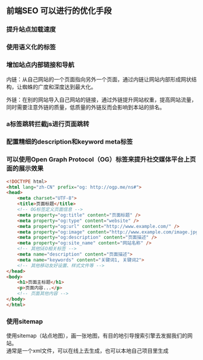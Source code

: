 
## 前端SEO 可以进行的优化手段

### 提升站点加载速度

### 使用语义化的标签

### 增加站点内部链接和导航
内链：从自己网站的一个页面指向另外一个页面，通过内链让网站内部形成网状结构，让蜘蛛的广度和深度达到最大化。  

外链：在别的网站导入自己网站的链接，通过外链提升网站权重，提高网站流量，同时需要注意外链的质量，低质量的外链反而会影响到本站的排名。  

### a标签跳转拦截js进行页面跳转

### 配置精细的description和keyword meta标签

### 可以使用Open Graph Protocol（OG）标签来提升社交媒体平台上页面的展示效果
``` html
<!DOCTYPE html>
<html lang="zh-CN" prefix="og: http://ogp.me/ns#">
<head>
    <meta charset="UTF-8">
    <title>页面标题</title>
    <!-- OG标签定义页面信息 -->
    <meta property="og:title" content="页面标题" />
    <meta property="og:type" content="website" />
    <meta property="og:url" content="http://www.example.com/" />
    <meta property="og:image" content="http://www.example.com/image.jpg" />
    <meta property="og:description" content="页面描述" />
    <meta property="og:site_name" content="网站名称" />
    <!-- 其他SEO相关标签 -->
    <meta name="description" content="页面描述">
    <meta name="keywords" content="关键词1, 关键词2">
    <!-- 其他移动友好设置、样式文件等 -->
</head>
<body>
    <h1>页面主标题</h1>
    <p>页面内容...</p>
    <!-- 页面其他内容 -->
</body>
</html>
```

### 使用sitemap

使用sitemap（站点地图），画一张地图，有目的地引导搜索引擎去发掘我们的网站。  
通常是一个xml文件，可以在线上去生成，也可以本地自己项目里生成


###
